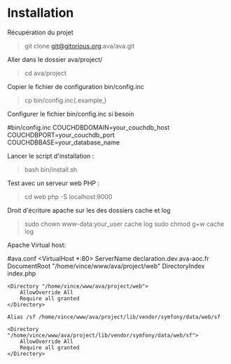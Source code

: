 Installation
============

Récupération du projet

 > git clone git@gitorious.org:ava/ava.git

Aller dans le dossier ava/project/

 > cd ava/project

Copier le fichier de configuration bin/config.inc

 > cp bin/config.inc{.example,}

Configurer le fichier bin/config.inc si besoin

 #bin/config.inc
 COUCHDBDOMAIN=your_couchdb_host
 COUCHDBPORT=your_couchdb_port
 COUCHDBBASE=your_database_name


Lancer le script d'installation :

 > bash bin/install.sh

Test avec un serveur web PHP :
 > cd web
 > php -S localhost:9000

Droit d'écriture apache sur les des dossiers cache et log

 > sudo chown www-data:your_user cache log
 > sudo chmod g+w cache log

Apache Virtual host:

 #ava.conf
 <VirtualHost *:80>
    ServerName declaration.dev.ava-aoc.fr
    DocumentRoot "/home/vince/www/ava/project/web"
    DirectoryIndex index.php

    <Directory "/home/vince/www/ava/project/web">
        AllowOverride All
        Require all granted
    </Directory>

    Alias /sf /home/vince/www/ava/project/lib/vendor/symfony/data/web/sf
  
    <Directory "/home/vince/www/ava/project/lib/vendor/symfony/data/web/sf">
        AllowOverride All
        Require all granted
    </Directory>
 </VirtualHost>

